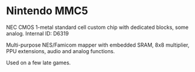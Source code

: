 # Nintendo MMC5

NEC CMOS 1-metal standard cell custom chip with dedicated blocks, some analog. Internal ID: D6319

Multi-purpose NES/Famicom mapper with embedded SRAM, 8x8 multiplier, PPU extensions, audio and analog functions.

Used on a few late games.
